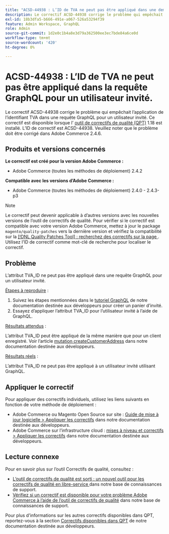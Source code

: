 ```yaml
---
title: "ACSD-44938 : L’ID de TVA ne peut pas être appliqué dans une demande GraphQL pour un utilisateur invité"
description: Le correctif ACSD-44938 corrige le problème qui empêchait l’application de l’identifiant TVA dans une requête GraphQL pour un utilisateur invité. Ce correctif est disponible lorsque l’[outil de correctifs de qualité (QPT)](/help/announcements/adobe-commerce-announcements/magento-quality-patches-released-new-tool-to-self-serve-quality-patches.md) 1.1.18 est installé. L’ID de correctif est ACSD-44938. Veuillez noter que le problème doit être corrigé dans Adobe Commerce 2.4.6.
exl-id: 18b3dfa5-b666-491e-a067-526a53294f39
feature: Admin Workspace, GraphQL
role: Admin
source-git-commit: 1d2e0c1b4a8e3d79a362500ee3ec7bde84a6ce0d
workflow-type: tm+mt
source-wordcount: '420'
ht-degree: 0%

---
```


# ACSD-44938 : L’ID de TVA ne peut pas être appliqué dans la requête GraphQL pour un utilisateur invité.

Le correctif ACSD-44938 corrige le problème qui empêchait l’application de l’identifiant TVA dans une requête GraphQL pour un utilisateur invité. Ce correctif est disponible lorsque l’ [outil de correctifs de qualité (QPT)](/help/announcements/adobe-commerce-announcements/magento-quality-patches-released-new-tool-to-self-serve-quality-patches.md) 1.18 est installé. L’ID de correctif est ACSD-44938. Veuillez noter que le problème doit être corrigé dans Adobe Commerce 2.4.6.

## Produits et versions concernés

**Le correctif est créé pour la version Adobe Commerce :**

* Adobe Commerce (toutes les méthodes de déploiement) 2.4.2

**Compatible avec les versions d’Adobe Commerce :**

* Adobe Commerce (toutes les méthodes de déploiement) 2.4.0 - 2.4.3-p3

>[!NOTE]
>
>Le correctif peut devenir applicable à d’autres versions avec les nouvelles versions de l’outil de correctifs de qualité. Pour vérifier si le correctif est compatible avec votre version Adobe Commerce, mettez à jour le package `magento/quality-patches` vers la dernière version et vérifiez la compatibilité sur la [[!DNL Quality Patches Tool] : recherchez des correctifs sur la page ](https://devdocs.magento.com/quality-patches/tool.html#patch-grid). Utilisez l’ID de correctif comme mot-clé de recherche pour localiser le correctif.

## Problème

L’attribut TVA_ID ne peut pas être appliqué dans une requête GraphQL pour un utilisateur invité.

<u>Étapes à reproduire</u> :

1. Suivez les étapes mentionnées dans le [tutoriel GraphQL](https://devdocs.magento.com/guides/v2.4/graphql/tutorials/checkout/checkout-shopping-cart.html) de notre documentation destinée aux développeurs pour créer un panier d’invité.
1. Essayez d’appliquer l’attribut TVA_ID pour l’utilisateur invité à l’aide de GraphQL.

<u>Résultats attendus</u> :

L’attribut TVA_ID peut être appliqué de la même manière que pour un client enregistré. Voir l’article [mutation createCustomerAddress](https://devdocs.magento.com/guides/v2.4/graphql/mutations/create-customer-address.html) dans notre documentation destinée aux développeurs.

<u>Résultats réels</u> :

L’attribut TVA_ID ne peut pas être appliqué à un utilisateur invité utilisant GraphQL.

## Appliquer le correctif

Pour appliquer des correctifs individuels, utilisez les liens suivants en fonction de votre méthode de déploiement :

* Adobe Commerce ou Magento Open Source sur site : [Guide de mise à jour logicielle > Appliquer les correctifs](https://devdocs.magento.com/guides/v2.4/comp-mgr/patching/mqp.html) dans notre documentation destinée aux développeurs.
* Adobe Commerce sur l’infrastructure cloud : [mises à niveau et correctifs > Appliquer les correctifs](https://devdocs.magento.com/cloud/project/project-patch.html) dans notre documentation destinée aux développeurs.

## Lecture connexe

Pour en savoir plus sur l’outil Correctifs de qualité, consultez :

* [ L’outil de correctifs de qualité est sorti : un nouvel outil pour les correctifs de qualité en libre-service ](/help/announcements/adobe-commerce-announcements/magento-quality-patches-released-new-tool-to-self-serve-quality-patches.md) dans notre base de connaissances de support.
* [Vérifiez si un correctif est disponible pour votre problème Adobe Commerce à l’aide de l’outil de correctifs de qualité](/help/support-tools/patches-available-in-qpt-tool/check-patch-for-magento-issue-with-magento-quality-patches.md) dans notre base de connaissances de support.

Pour plus d’informations sur les autres correctifs disponibles dans QPT, reportez-vous à la section [Correctifs disponibles dans QPT](https://devdocs.magento.com/quality-patches/tool.html#patch-grid) de notre documentation destinée aux développeurs.

